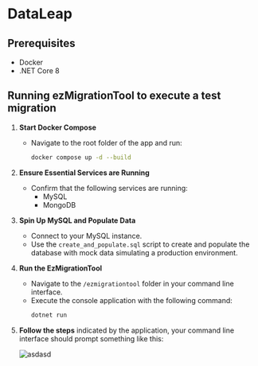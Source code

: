 # DataLeap

## Prerequisites
- Docker
- .NET Core 8

## Running ezMigrationTool to execute a test migration

1. **Start Docker Compose**
   - Navigate to the root folder of the app and run:
     ```bash
     docker compose up -d --build
     ```

2. **Ensure Essential Services are Running**
   - Confirm that the following services are running:
     - MySQL
     - MongoDB

3. **Spin Up MySQL and Populate Data**
   - Connect to your MySQL instance.
   - Use the `create_and_populate.sql` script to create and populate the database with mock data simulating a production environment.

4. **Run the EzMigrationTool**
   - Navigate to the `/ezmigrationtool` folder in your command line interface.
   - Execute the console application with the following command:
     ```bash
     dotnet run
     ```
5. **Follow the steps** indicated by the application, your command line interface should prompt something like this:
   
   ![asdasd](https://github.com/TawfikAzza/DataLeap/assets/90683062/28f3eed9-6437-4058-bde8-e5d39c9bfa76)
